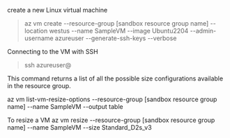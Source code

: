 create a new Linux virtual machine
<blockquote>
az vm create --resource-group [sandbox resource group name] --location westus --name SampleVM --image Ubuntu2204 --admin-username azureuser --generate-ssh-keys --verbose
</blockquote>

Connecting to the VM with SSH
<blockquote>
ssh azureuser@<public-ip-address>
</blockquote>


This command returns a list of all the possible size configurations available in the resource group. 

az vm list-vm-resize-options --resource-group [sandbox resource group name] --name SampleVM --output table

To resize a VM
az vm resize --resource-group [sandbox resource group name] --name SampleVM --size Standard_D2s_v3

